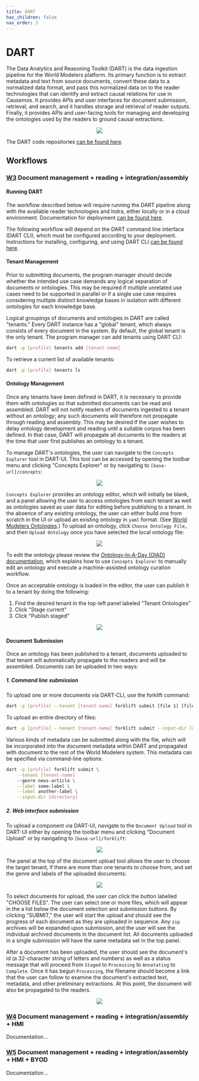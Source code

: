 ```yaml
---
title: DART
has_children: false
nav_order: 3
---
```

# DART

The Data Analytics and Reasoning Toolkit (DART) is the data ingestion pipeline for the World Modelers platform. 
Its primary function is to extract metadata and text from source documents, convert these data to a normalized 
data format, and pass this normalized data on to the reader technologies that can identify and extract causal 
relations for use in Causemos. It provides APIs and user interfaces for document submission, retrieval, and 
search, and it handles storage and retrieval of reader outputs. Finally, it provides APIs and user-facing tools 
for managing and developing the ontologies used by the readers to ground causal extractions. 

<p align="center">
  <img src="images/dart/architecture.png">
</p>

The DART code repositories [can be found here](https://github.com/twosixlabs-dart).

## Workflows

<a id="w3"></a>
### [W3](index.html#w3) Document management + reading + integration/assembly

#### Running DART

The workflow described below will require running the DART pipeline along with the available reader technologies 
and Indra, either locally or in a cloud environment. Documentation for deployment [can be found here](???).

The following workflow will depend on the DART command line interface (DART CLI), which must be configured 
according to your deployment. Instructions for installing, configuring, and using DART CLI [can be found here](???).

#### Tenant Management

Prior to submitting documents, the program  manager should decide whether the intended use case demands any 
logical separation of documents or ontologies. This may be required if multiple unrelated use cases need to 
be supported in parallel or if a single use case requires considering multiple distinct knowledge bases in 
isolation with different ontologies for each knowledge base.

Logical groupings of documents and ontologies in DART are called "tenants." Every DART instance has a "global" 
tenant, which always consists of every document in the system. By default, the global tenant is the only tenant. 
The program manager can add tenants using DART CLI:

```bash
dart -p [profile] tenants add [tenant-name]
```

To retrieve a current list of available tenants:

```bash
dart -p [profile] tenants ls
```

#### Ontology Management

Once any tenants have been defined in DART, it is necessary to provide them with ontologies so that submitted 
documents can be read and assembled. DART will not notify readers of documents ingested to a tenant without 
an ontology; any such documents will therefore not propagate through reading and assembly. This may be desired 
if the user wishes to delay ontology development and reading until a suitable corpus has been defined. In that 
case, DART will propagate all documents to the readers at the time that user first publishes an ontology to a 
tenant.

To manage DART's ontologies, the user can navigate to the `Concepts Explorer` tool in DART-UI. This tool can 
be accessed by opening the toolbar menu and clicking "Concepts Explorer" or by navigating to `[base-url]/concepts`:

<p align="center">
  <img src="images/dart/navigate-concepts-explorer.png">
</p>

`Concepts Explorer` provides an ontology editor, which will initially be blank, and a panel allowing the user to 
access ontologies from each tenant as well as ontologies saved as user data for editing before publishing to a 
tenant. In the absence of any existing ontology, the user can either build one from scratch in the UI or upload 
an existing ontology in `yaml` format. (See [World Modelers Ontologies](https://github.com/worldmodelers/Ontologies).) 
To upload an ontology, click `Choose Ontology File,` and then `Upload Ontology` once you have selected the local 
ontology file:

<p align="center">
  <img src="images/dart/ontology-upload-buttons.png">
</p>

To edit the ontology please review the [Ontology-In-A-Day (OIAD) documentation](???), which explains how to use 
`Concepts Explorer` to manually edit an ontology and execute a machine-assisted ontology curation workflow.

Once an acceptable ontology is loaded in the editor, the user can publish it to a tenant by doing the following:

1. Find the desired tenant in the top-left panel labeled "Tenant Ontologies"
2. Click "Stage current"
3. Click "Publish staged"

<p align="center">
  <img src="images/dart/ontology-publication.png">
</p>

#### Document Submission

Once an ontology has been published to a tenant, documents uploaded to that tenant will automatically propagate 
to the readers and will be assembled. Documents can be uploaded in two ways:

##### 1. Command line submission

To upload one or more documents via DART-CLI, use the forklift command:

```bash
dart -p [profile] --tenant [tenant-name] forklift submit [file 1] [file 2] ...
```

To upload an entire directory of files:

```bash
dart -p [profile] --tenant [tenant-name] forklift submit --input-dir [directory]
```

Various kinds of metadata can be submitted along with the file, which will be incorporated into the document 
metadata within DART and propagated with document to the rest of the World Modelers system. This metadata 
can be specified via command-line options:

```bash
dart -p [profile] forklift submit \
    --tenant [tenant-name]
    --genre news-article \
    --label some-label \
    --label another-label \
    --input-dir [directory]
```

##### 2. Web interface submission

To upload a component via DART-UI, navigate to the `Document Upload` tool in DART-UI either by opening 
the toolbar menu and clicking "Document Upload" or by navigating to `[base-url]/forklift`:

<p align="center">
  <img src="images/dart/navigate-document-upload.png">
</p>

The panel at the top of the document upload tool allows the user to choose the target tenant, if there are more than one 
tenants to choose from, and set the genre and labels of the uploaded documents:

<p align="center">
  <img src="images/dart/forklift-metadata.png">
</p>

To select documents for upload, the user can click the button labelled "CHOOSE FILES". The user can select 
one or more files, which will appear in the a list below the document selection and submission buttons. 
By clicking "SUBMIT," the user will start the upload and should see the progress of each document as they 
are uploaded in sequence. Any `zip` archives will be expanded upon submission, and the user will see the 
individual archived documents in the document list. All documents uploaded in a single submission will 
have the same metadata set in the top panel.

After a document has been uploaded, the user should see the document's id (a 32-character string of letters 
and numbers) as well as a status message that will proceed from `Staged` to `Processing` to `Annotating` to 
`Complete`. Once it has begun `Processing`, the filename should become a link that the user can follow to 
examine the document's extracted text, metadata, and other preliminary extractions. At this point, the document 
will also be propagated to the readers.

<p align="center">
  <img src="images/dart/forklift-submission.png">
</p>


<a id="w4"></a>
### [W4](index.html#w4) Document management + reading + integration/assembly + HMI

Documentation...

<a id="w5"></a>
### [W5](index.html#w5) Document management + reading + integration/assembly + HMI + BYOD

Documentation...
